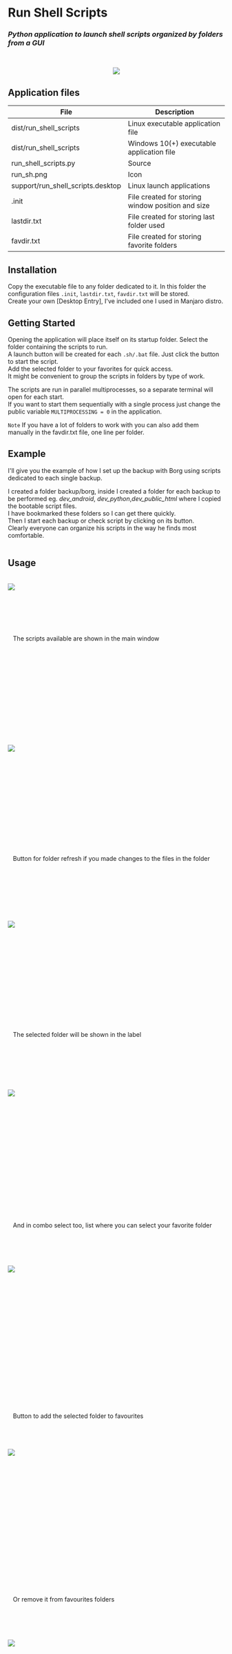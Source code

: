 
<picture>
<img alt="" src="https://www.devuty.altervista.org/gh/run_shell_scripts/run_sh_logo.png" align="left">
</picture>

# Run Shell Scripts

### _Python application to launch shell scripts organized by folders from a GUI_
<br>
<p align="center" width="100%">
<img src="https://www.devuty.altervista.org/gh/run_shell_scripts/run_sh.png">
<br>
</p>


## Application files
| File | Description |
| --- | --- |
| dist/run_shell_scripts                | Linux executable application file  |
| dist/run_shell_scripts                | Windows 10(+) executable application file  |
| run_shell_scripts.py                  | Source |
| run_sh.png                            | Icon |
| support/run_shell_scripts.desktop     | Linux launch applications |
| .init                                 | File created for storing window position and size |
| lastdir.txt                           | File created for storing last folder used |
| favdir.txt                            | File created for storing favorite folders |

## Installation
Copy the executable file to any folder dedicated to it. In this folder the configuration files `.init`, `lastdir.txt`, `favdir.txt` will be stored.<br>
Create your own [Desktop Entry], I've included one I used in Manjaro distro.


## Getting Started
Opening the application will place itself on its startup folder.
Select the folder containing the scripts to run.<br>
A launch button will be created for each `.sh/.bat` file.
Just click the button to start the script.<br>
Add the selected folder to your favorites for quick access.<br>
It might be convenient to group the scripts in folders by type of work.

The scripts are run in parallel multiprocesses, so a separate terminal will open for each start.<br>
If you want to start them sequentially with a single process just change the public variable `MULTIPROCESSING = 0` in the application.

`Note`
If you have a lot of folders to work with you can also add them manually in the favdir.txt file, one line per folder.

## Example
I'll give you the example of how I set up the backup with Borg using scripts dedicated to each single backup.

I created a folder backup/borg, inside I created a folder for each backup to be performed eg. _dev_android_, _dev_python_,_dev_public_html_ where I copied the bootable script files.<br>
I have bookmarked these folders so I can get there quickly.<br>
Then I start each backup or check script by clicking on its button.<br>
Clearly everyone can organize his scripts in the way he finds most comfortable.
<br>

```bash

```
## Usage
<br>

<img align="left" src="https://www.devuty.altervista.org/gh/run_shell_scripts/app_run_sh_buttons.png">
<br><br><br><br><br><br><br>
&nbsp;&nbsp;&nbsp;The scripts available are shown in the main window
<br><br><br><br><br><br><br><br><br><br><br><br><br><br><br>

<img align="left" src="https://www.devuty.altervista.org/gh/run_shell_scripts/app_run_sh_refresh.png">
<br><br><br><br><br><br><br><br><br><br><br><br><br><br><br>
&nbsp;&nbsp;&nbsp;Button for folder refresh if you made changes to the files in the folder
<br><br><br><br><br><br><br><br><br>

<img align="left" src="https://www.devuty.altervista.org/gh/run_shell_scripts/app_run_sh_workon.png">
<br><br><br><br><br><br><br><br><br><br><br><br><br><br><br>
&nbsp;&nbsp;&nbsp;The selected folder will be shown in the label
<br><br><br><br><br><br><br><br>

<img align="left" src="https://www.devuty.altervista.org/gh/run_shell_scripts/app_run_sh_combo.png">
<br><br><br><br><br><br><br><br><br><br><br><br><br><br><br><br><br><br>
&nbsp;&nbsp;&nbsp;And in combo select too, list where you can select your favorite folder
<br><br><br><br><br><br>

<img align="left" src="https://www.devuty.altervista.org/gh/run_shell_scripts/app_run_sh_addfav.png">
<br><br><br><br><br><br><br><br><br><br><br><br><br><br><br><br><br><br><br><br>
&nbsp;&nbsp;&nbsp;Button to add the selected folder to favourites
<br><br><br><br><br>

<img align="left" src="https://www.devuty.altervista.org/gh/run_shell_scripts/app_run_sh_delfav.png">
<br><br><br><br><br><br><br><br><br><br><br><br><br><br><br><br><br><br><br><br>
&nbsp;&nbsp;&nbsp;Or remove it from favourites folders
<br><br><br><br><br><br>

<img align="left" src="https://www.devuty.altervista.org/gh/run_shell_scripts/app_run_sh_select.png">
<br><br><br><br><br><br><br><br><br><br><br><br><br><br><br><br><br><br><br><br>
&nbsp;&nbsp;&nbsp;Select new folder to work on.
<br><br><br><br>

<br><br>
A short video on how to use it<br><br>
[<img align="center" alt="Video link" src="https://www.devuty.altervista.org/gh/run_shell_scripts/video_cover.png"/>](https://www.youtube.com/watch?v=40zeYaM6HYg)


